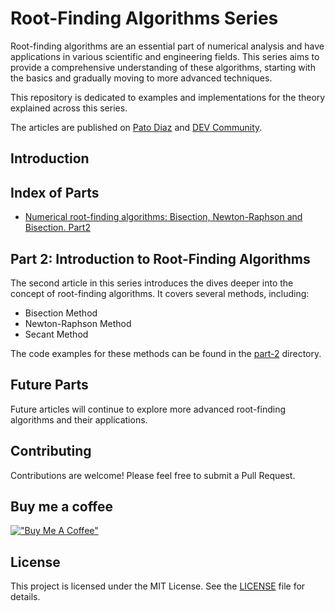 # Root-Finding Algorithms Series

Root-finding algorithms are an essential part of numerical analysis and have applications in various scientific and engineering fields. This series aims to provide a comprehensive understanding of these algorithms, starting with the basics and gradually moving to more advanced techniques.

This repository is dedicated to examples and implementations for the theory explained across this series.

The articles are published on [Pato Diaz](https://padiazg.github.io/) and [DEV Community](https://dev.to/padiazg).

## Introduction


## Index of Parts

- [Numerical root-finding algorithms: Bisection, Newton-Raphson and Bisection. Part2](part-2/README.md)

## Part 2: Introduction to Root-Finding Algorithms

The second article in this series introduces the dives deeper into the concept of root-finding algorithms. It covers several methods, including:
- Bisection Method
- Newton-Raphson Method
- Secant Method

The code examples for these methods can be found in the [part-2](part-2) directory.

## Future Parts

Future articles will continue to explore more advanced root-finding algorithms and their applications.

## Contributing

Contributions are welcome! Please feel free to submit a Pull Request.

## Buy me a coffee
[!["Buy Me A Coffee"](https://www.buymeacoffee.com/assets/img/custom_images/orange_img.png)](https://buymeacoffee.com/padiazgy)

## License
This project is licensed under the MIT License. See the [LICENSE](LICENSE) file for details.
